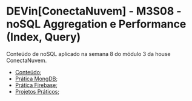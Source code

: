 # DEVin[ConectaNuvem] - M3S08 - noSQL  Aggregation e Performance (Index, Query) 

Conteúdo de noSQL aplicado na semana 8 do módulo 3 da house ConectaNuvem.

* [Conteúdo](./docs/conteudo.md);
* [Prática MongDB](./files/mongo/README.md);
* [Prática Firebase](./files/firebase/README.md);
* [Projetos Práticos](./samples/);